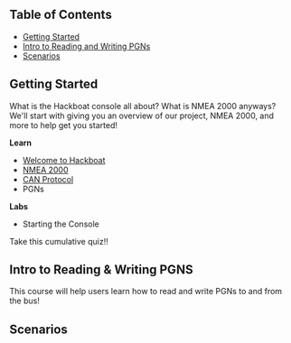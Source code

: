## Table of Contents

- [Getting Started](#getting-started)
- [Intro to Reading and Writing PGNs](#intro-to-reading--writing-pgns)
- [Scenarios](#scenarios)

## Getting Started
What is the Hackboat console all about? What is NMEA 2000 anyways? We'll start with giving you an overview of our project, NMEA 2000, and more to help get you started!

**Learn**
- [Welcome to Hackboat](https://github.com/diopausar/Hackboat/tree/main/Lessons/Getting%20Started/Welcome%20to%20Hackboat)
- [NMEA 2000](https://github.com/diopausar/Hackboat/blob/main/Lessons/Getting%20Started/NMEA%202000/README.md)
- [CAN Protocol](https://github.com/diopausar/Hackboat/tree/main/Lessons/Getting%20Started/CAN%20Protocol)
- PGNs

**Labs**
- Starting the Console
 
Take this cumulative quiz!!

## Intro to Reading & Writing PGNS
This course will help users learn how to read and write PGNs to and from the bus!

## Scenarios
